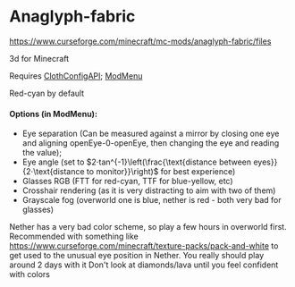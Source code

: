 # Anaglyph-fabric
https://www.curseforge.com/minecraft/mc-mods/anaglyph-fabric/files

3d for Minecraft

Requires [ClothConfigAPI](https://www.curseforge.com/minecraft/mc-mods/cloth-config/files); [ModMenu](https://www.curseforge.com/minecraft/mc-mods/modmenu/files)

Red-cyan by default

#### Options (in ModMenu):


- Eye separation (Can be measured against a mirror by closing one eye and aligning openEye-0-openEye, then changing the eye and reading the value);
- Eye angle (set to $2⋅tan^{-1}\left(\frac{\text{distance between eyes}}{2⋅\text{distance to monitor}}\right)$ for best experience)
- Glasses RGB (FTT for red-cyan, TTF for blue-yellow, etc)
- Crosshair rendering (as it is very distracting to aim with two of them)
- Grayscale fog (overworld one is blue, nether is red - both very bad for glasses) 


Nether has a very bad color scheme, so play a few hours in overworld first.
Recommended with something like https://www.curseforge.com/minecraft/texture-packs/pack-and-white to get used to the unusual eye position in Nether. You really should play around 2 days with it
Don't look at diamonds/lava until you feel confident with colors
